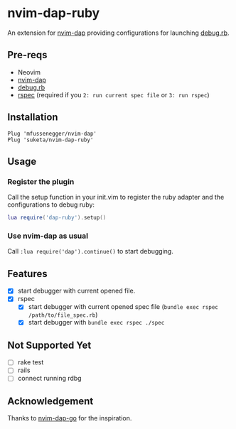 # nvim-dap-ruby

An extension for [nvim-dap](https://github.com/mfussenegger/nvim-dap) providing configurations for launching [debug.rb](https://github.com/ruby/debug).

## Pre-reqs

- Neovim
- [nvim-dap](https://github.com/mfussenegger/nvim-dap)
- [debug.rb](https://github.com/ruby/debug)
- [rspec](https://github.com/rspec/rspec-metagem) (required if you `2: run current spec file` or `3: run rspec`)

## Installation

```
Plug 'mfussenegger/nvim-dap'
Plug 'suketa/nvim-dap-ruby'
```

## Usage

### Register the plugin

Call the setup function in your init.vim to register the ruby adapter and the configurations to debug ruby:

```lua
lua require('dap-ruby').setup()
```

### Use nvim-dap as usual

Call `:lua require('dap').continue()` to start debugging.

## Features

- [x] start debugger with current opened file.
- [x] rspec
  - [x] start debugger with current opened spec file (`bundle exec rspec /path/to/file_spec.rb`)
  - [x] start debugger with `bundle exec rspec ./spec`

## Not Supported Yet

- [ ] rake test
- [ ] rails
- [ ] connect running rdbg

## Acknowledgement

Thanks to [nvim-dap-go](https://github.com/leoluz/nvim-dap-go) for the inspiration.
